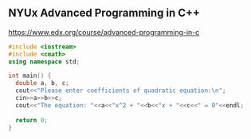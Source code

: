 ## NYUx Advanced Programming in C++
https://www.edx.org/course/advanced-programming-in-c
```cpp
#include <iostream> 
#include <cmath> 
using namespace std;

int main() {
  double a, b, c;
  cout<<"Please enter coefficients of quadratic equation:\n";
  cin>>a>>b>>c;
  cout<<"The equation: "<<a<<"x^2 + "<<b<<"x + "<<c<<" = 0"<<endl;
  
  return 0;
}
```
